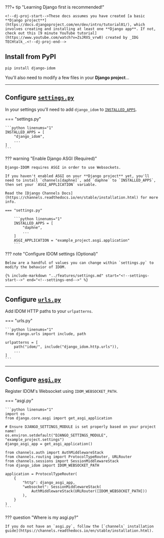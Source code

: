 ???+ tip "Learning Django first is recommended!"

    <!--dj-proj-start-->These docs assumes you have created [a basic **Django project**](https://docs.djangoproject.com/en/dev/intro/tutorial01/), which involves creating and installing at least one **Django app**. If not, check out this [9 minute YouTube tutorial](https://www.youtube.com/watch?v=ZsJRXS_vrw0) created by _IDG TECHtalk_.<!--dj-proj-end-->

## Install from PyPI

```bash
pip install django-idom
```

You'll also need to modify a few files in your **Django project**...

---

## Configure [`settings.py`](https://docs.djangoproject.com/en/dev/topics/settings/)

In your settings you'll need to add `django_idom` to [`INSTALLED_APPS`](https://docs.djangoproject.com/en/dev/ref/settings/#std:setting-INSTALLED_APPS).

=== "settings.py"

    ```python linenums="1"
    INSTALLED_APPS = [
        "django_idom",
        ...
    ]
    ```

??? warning "Enable Django ASGI (Required)"

    Django-IDOM requires ASGI in order to use Websockets.

    If you haven't enabled ASGI on your **Django project** yet, you'll need to install `channels[daphne]`, add `daphne` to `INSTALLED_APPS`, then set your `ASGI_APPLICATION` variable.

    Read the [Django Channels Docs](https://channels.readthedocs.io/en/stable/installation.html) for more info.

    === "settings.py"

        ```python linenums="1"
        INSTALLED_APPS = [
            "daphne",
            ...
        ]
        ASGI_APPLICATION = "example_project.asgi.application"
        ```

??? note "Configure IDOM settings (Optional)"

    Below are a handful of values you can change within `settings.py` to modify the behavior of IDOM.

    {% include-markdown "../features/settings.md" start="<!--settings-start-->" end="<!--settings-end-->" %}

---

## Configure [`urls.py`](https://docs.djangoproject.com/en/dev/topics/http/urls/)

Add IDOM HTTP paths to your `urlpatterns`.

=== "urls.py"

    ```python linenums="1"
    from django.urls import include, path

    urlpatterns = [
        path("idom/", include("django_idom.http.urls")),
        ...
    ]
    ```

---

## Configure [`asgi.py`](https://docs.djangoproject.com/en/dev/howto/deployment/asgi/)

Register IDOM's Websocket using `IDOM_WEBSOCKET_PATH`.

=== "asgi.py"

    ```python linenums="1"
    import os
    from django.core.asgi import get_asgi_application

    # Ensure DJANGO_SETTINGS_MODULE is set properly based on your project name!
    os.environ.setdefault("DJANGO_SETTINGS_MODULE", "example_project.settings")
    django_asgi_app = get_asgi_application()

    from channels.auth import AuthMiddlewareStack
    from channels.routing import ProtocolTypeRouter, URLRouter
    from channels.sessions import SessionMiddlewareStack
    from django_idom import IDOM_WEBSOCKET_PATH

    application = ProtocolTypeRouter(
        {
            "http": django_asgi_app,
            "websocket": SessionMiddlewareStack(
                AuthMiddlewareStack(URLRouter([IDOM_WEBSOCKET_PATH]))
            ),
        }
    )
    ```

??? question "Where is my asgi.py?"

    If you do not have an `asgi.py`, follow the [`channels` installation guide](https://channels.readthedocs.io/en/stable/installation.html).
